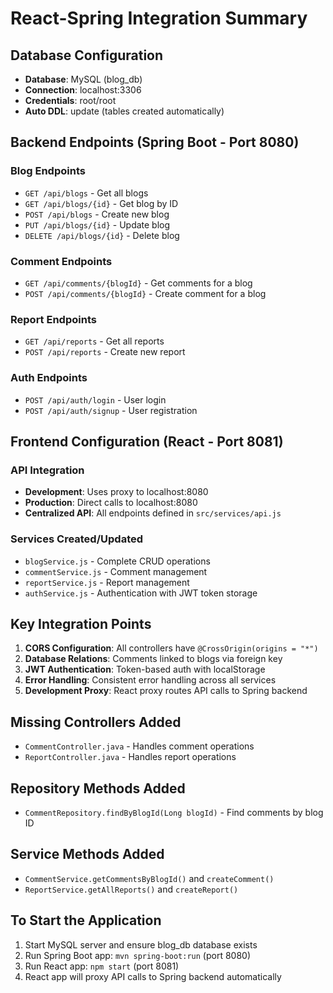# React-Spring Integration Summary

## Database Configuration
- **Database**: MySQL (blog_db)
- **Connection**: localhost:3306
- **Credentials**: root/root
- **Auto DDL**: update (tables created automatically)

## Backend Endpoints (Spring Boot - Port 8080)

### Blog Endpoints
- `GET /api/blogs` - Get all blogs
- `GET /api/blogs/{id}` - Get blog by ID
- `POST /api/blogs` - Create new blog
- `PUT /api/blogs/{id}` - Update blog
- `DELETE /api/blogs/{id}` - Delete blog

### Comment Endpoints
- `GET /api/comments/{blogId}` - Get comments for a blog
- `POST /api/comments/{blogId}` - Create comment for a blog

### Report Endpoints
- `GET /api/reports` - Get all reports
- `POST /api/reports` - Create new report

### Auth Endpoints
- `POST /api/auth/login` - User login
- `POST /api/auth/signup` - User registration

## Frontend Configuration (React - Port 8081)

### API Integration
- **Development**: Uses proxy to localhost:8080
- **Production**: Direct calls to localhost:8080
- **Centralized API**: All endpoints defined in `src/services/api.js`

### Services Created/Updated
- `blogService.js` - Complete CRUD operations
- `commentService.js` - Comment management
- `reportService.js` - Report management
- `authService.js` - Authentication with JWT token storage

## Key Integration Points

1. **CORS Configuration**: All controllers have `@CrossOrigin(origins = "*")`
2. **Database Relations**: Comments linked to blogs via foreign key
3. **JWT Authentication**: Token-based auth with localStorage
4. **Error Handling**: Consistent error handling across all services
5. **Development Proxy**: React proxy routes API calls to Spring backend

## Missing Controllers Added
- `CommentController.java` - Handles comment operations
- `ReportController.java` - Handles report operations

## Repository Methods Added
- `CommentRepository.findByBlogId(Long blogId)` - Find comments by blog ID

## Service Methods Added
- `CommentService.getCommentsByBlogId()` and `createComment()`
- `ReportService.getAllReports()` and `createReport()`

## To Start the Application
1. Start MySQL server and ensure blog_db database exists
2. Run Spring Boot app: `mvn spring-boot:run` (port 8080)
3. Run React app: `npm start` (port 8081)
4. React app will proxy API calls to Spring backend automatically